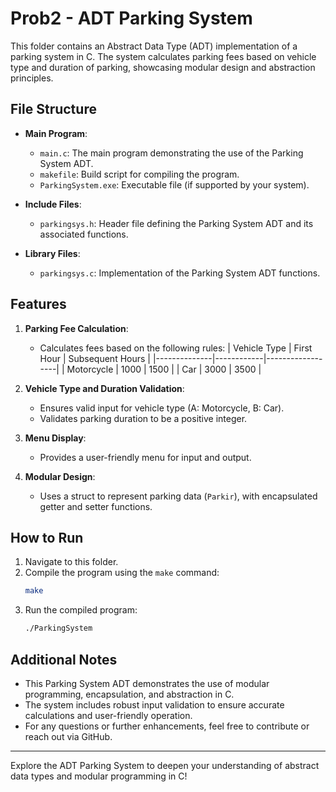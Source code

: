 # Prob2 - ADT Parking System

This folder contains an Abstract Data Type (ADT) implementation of a parking system in C. The system calculates parking fees based on vehicle type and duration of parking, showcasing modular design and abstraction principles.

## File Structure

-   **Main Program**:

    -   `main.c`: The main program demonstrating the use of the Parking System ADT.
    -   `makefile`: Build script for compiling the program.
    -   `ParkingSystem.exe`: Executable file (if supported by your system).

-   **Include Files**:

    -   `parkingsys.h`: Header file defining the Parking System ADT and its associated functions.

-   **Library Files**:
    -   `parkingsys.c`: Implementation of the Parking System ADT functions.

## Features

1. **Parking Fee Calculation**:

    - Calculates fees based on the following rules:
      | Vehicle Type | First Hour | Subsequent Hours |
      |--------------|------------|------------------|
      | Motorcycle | 1000 | 1500 |
      | Car | 3000 | 3500 |

2. **Vehicle Type and Duration Validation**:

    - Ensures valid input for vehicle type (A: Motorcycle, B: Car).
    - Validates parking duration to be a positive integer.

3. **Menu Display**:

    - Provides a user-friendly menu for input and output.

4. **Modular Design**:
    - Uses a struct to represent parking data (`Parkir`), with encapsulated getter and setter functions.

## How to Run

1. Navigate to this folder.
2. Compile the program using the `make` command:
    ```bash
    make
    ```
3. Run the compiled program:
    ```bash
    ./ParkingSystem
    ```

## Additional Notes

-   This Parking System ADT demonstrates the use of modular programming, encapsulation, and abstraction in C.
-   The system includes robust input validation to ensure accurate calculations and user-friendly operation.
-   For any questions or further enhancements, feel free to contribute or reach out via GitHub.

---

Explore the ADT Parking System to deepen your understanding of abstract data types and modular programming in C!
